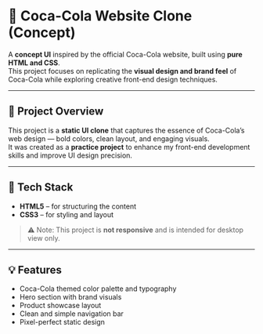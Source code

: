 # 🥤 Coca-Cola Website Clone (Concept)

A **concept UI** inspired by the official Coca-Cola website, built using **pure HTML and CSS**.  
This project focuses on replicating the **visual design and brand feel** of Coca-Cola while exploring creative front-end design techniques.

---

## 🚀 Project Overview

This project is a **static UI clone** that captures the essence of Coca-Cola’s web design — bold colors, clean layout, and engaging visuals.  
It was created as a **practice project** to enhance my front-end development skills and improve UI design precision.

---

## 🧰 Tech Stack

- **HTML5** – for structuring the content  
- **CSS3** – for styling and layout  

> ⚠️ Note: This project is **not responsive** and is intended for desktop view only.

---

## 💡 Features

- Coca-Cola themed color palette and typography  
- Hero section with brand visuals  
- Product showcase layout  
- Clean and simple navigation bar  
- Pixel-perfect static design
